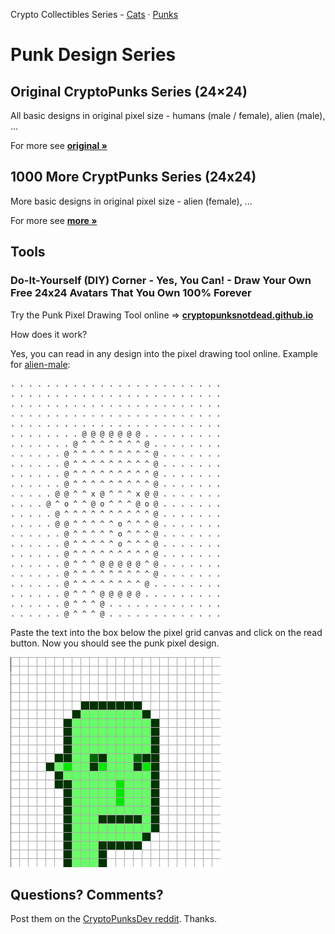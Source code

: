Crypto Collectibles Series -
[Cats](https://github.com/cryptocopycats/design.mooncats) ·
[Punks](https://github.com/cryptopunksnotdead/design.punks)


# Punk Design Series



## Original CryptoPunks Series (24×24)


All  basic designs in original pixel size -
humans (male / female), alien (male), ...
<!-- zombie, ape -->


For more see [**original »**](original)


## 1000 More CryptPunks Series (24x24)

More basic designs in original pixel size -
alien (female),  ...


For more see [**more »**](more)



## Tools

###  Do-It-Yourself (DIY) Corner - Yes, You Can! - Draw Your Own Free 24x24 Avatars That You Own 100% Forever

Try the Punk Pixel Drawing Tool online
=> [**cryptopunksnotdead.github.io**](https://cryptopunksnotdead.github.io/)

How does it work?

Yes, you can read in any design into the pixel drawing tool online.
Example for [alien-male](original/alien-male.txt):

```
. . . . . . . . . . . . . . . . . . . . . . . .
. . . . . . . . . . . . . . . . . . . . . . . .
. . . . . . . . . . . . . . . . . . . . . . . .
. . . . . . . . . . . . . . . . . . . . . . . .
. . . . . . . . . . . . . . . . . . . . . . . .
. . . . . . . . @ @ @ @ @ @ @ . . . . . . . . .
. . . . . . . @ ^ ^ ^ ^ ^ ^ ^ @ . . . . . . . .
. . . . . . @ ^ ^ ^ ^ ^ ^ ^ ^ ^ @ . . . . . . .
. . . . . . @ ^ ^ ^ ^ ^ ^ ^ ^ ^ @ . . . . . . .
. . . . . . @ ^ ^ ^ ^ ^ ^ ^ ^ ^ @ . . . . . . .
. . . . . . @ ^ ^ ^ ^ ^ ^ ^ ^ ^ @ . . . . . . .
. . . . . @ @ ^ ^ x @ ^ ^ ^ x @ @ . . . . . . .
. . . . @ ^ o ^ ^ @ o ^ ^ ^ @ o @ . . . . . . .
. . . . . @ ^ ^ ^ ^ ^ ^ ^ ^ ^ ^ @ . . . . . . .
. . . . . @ @ ^ ^ ^ ^ ^ o ^ ^ ^ @ . . . . . . .
. . . . . . @ ^ ^ ^ ^ ^ o ^ ^ ^ @ . . . . . . .
. . . . . . @ ^ ^ ^ ^ ^ o ^ ^ ^ @ . . . . . . .
. . . . . . @ ^ ^ ^ ^ ^ ^ ^ ^ ^ @ . . . . . . .
. . . . . . @ ^ ^ ^ @ @ @ @ @ ^ @ . . . . . . .
. . . . . . @ ^ ^ ^ ^ ^ ^ ^ ^ ^ @ . . . . . . .
. . . . . . @ ^ ^ ^ ^ ^ ^ ^ ^ @ . . . . . . . .
. . . . . . @ ^ ^ ^ @ @ @ @ @ . . . . . . . . .
. . . . . . @ ^ ^ ^ @ . . . . . . . . . . . . .
. . . . . . @ ^ ^ ^ @ . . . . . . . . . . . . .
```

Paste the text into the box below the pixel grid canvas and click on the read button.
Now you should see the punk pixel design.


![](i/pixel-alien-male.png)



## Questions? Comments?

Post them on the [CryptoPunksDev reddit](https://old.reddit.com/r/CryptoPunksDev). Thanks.